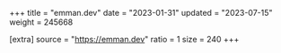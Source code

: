 +++
title = "emman.dev"
date = "2023-01-31"
updated = "2023-07-15"
weight = 245668

[extra]
source = "https://emman.dev"
ratio = 1
size = 240
+++
